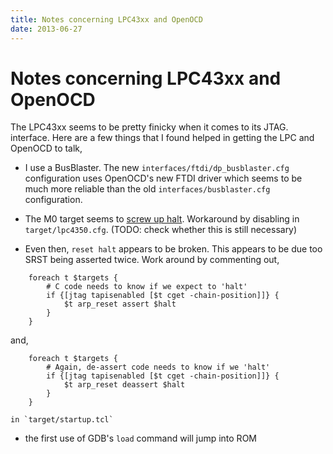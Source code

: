 ```yaml
---
title: Notes concerning LPC43xx and OpenOCD
date: 2013-06-27
---
```


# Notes concerning LPC43xx and OpenOCD

The LPC43xx seems to be pretty finicky when it comes to its JTAG. interface.
Here are a few things that I found helped in getting the LPC and
OpenOCD to talk,

 * I use a BusBlaster. The new `interfaces/ftdi/dp_busblaster.cfg`
   configuration uses OpenOCD's new FTDI driver which seems to be much
   more reliable than the old `interfaces/busblaster.cfg` configuration.

 * The M0 target seems to [screw up halt][]. Workaround by disabling
   in `target/lpc4350.cfg`. (TODO: check whether this is still
   necessary)

 * Even then, `reset halt` appears to be broken. This appears to be due too SRST being asserted twice. Work around by commenting out,

```
	foreach t $targets {
		# C code needs to know if we expect to 'halt'
		if {[jtag tapisenabled [$t cget -chain-position]]} {
			$t arp_reset assert $halt
		}
	}
```

   and,

```
	foreach t $targets {
		# Again, de-assert code needs to know if we 'halt'
		if {[jtag tapisenabled [$t cget -chain-position]]} {
			$t arp_reset deassert $halt
		}
	}
```

    in `target/startup.tcl`

 * the first use of GDB's `load` command will jump into ROM 

[screw up halt]: http://comments.gmane.org/gmane.comp.debugging.openocd.devel/22732
